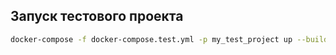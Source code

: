 
## Запуск тестового проекта

```bash
docker-compose -f docker-compose.test.yml -p my_test_project up --build
